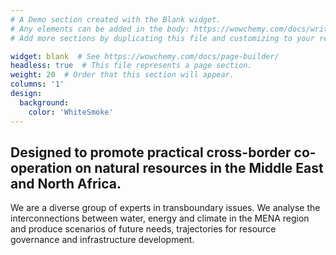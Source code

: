 ```yaml
---
# A Demo section created with the Blank widget.
# Any elements can be added in the body: https://wowchemy.com/docs/writing-markdown-latex/
# Add more sections by duplicating this file and customizing to your requirements.

widget: blank  # See https://wowchemy.com/docs/page-builder/
headless: true  # This file represents a page section.
weight: 20  # Order that this section will appear.
columns: '1'
design:
  background:
    color: 'WhiteSmoke'
---
```


## Designed to promote practical cross-border co-operation on natural resources in the Middle East and North Africa.
We are a diverse group of experts in transboundary issues. We analyse the interconnections between water, energy and climate in the MENA region and produce scenarios of future needs, trajectories for resource governance and infrastructure development.